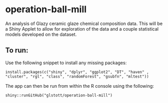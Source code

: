 # operation-ball-mill
An analysis of Glazy ceramic glaze chemical composition data. This will be a Shiny Applet to allow for exploration of the data and a couple statistical models developed on the dataset. 

## To run:

Use the following snippet to install any missing packages:

`install.packages(c("shiny", "dplyr", "ggplot2", "DT", "haven" , "cluster", "rgl", "class", "randomForest", "gsubfn", "mltest"))`

The app can then be run from within the R console using the following:

`shiny::runGitHub("glstott/operation-ball-mill")`  
